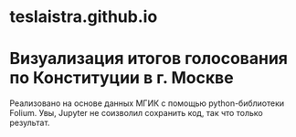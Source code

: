 # teslaistra.github.io
<h1>Визуализация итогов голосования по Конституции в г. Москве</h1>

Реализовано на основе данных МГИК с помощью python-библиотеки Folium. Увы, Jupyter не соизволил сохранить код, так что только результат. 

